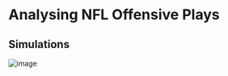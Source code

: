 #  Analysing NFL Offensive Plays

## Simulations

![image](https://user-images.githubusercontent.com/79582928/236173991-27538f63-6132-4e4c-b766-eecbb12ec474.png)
